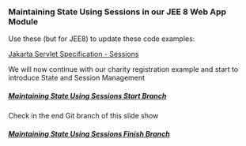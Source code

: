 ### Maintaining State Using Sessions in our JEE 8 Web App Module

Use these (but for JEE8) to update these code examples:

[Jakarta Servlet Specification - Sessions](https://jakarta.ee/specifications/servlet/5.0/jakarta-servlet-spec-5.0.html#sessions)

We will now continue with our charity registration example and start to introduce State and Session Management

##### [Maintaining State Using Sessions Start Branch](https://github.com/NicorDesigns/javawebdevcourse/tree/jee8web-session-management-start)


     	
Check in the end Git branch of this slide show 

##### [Maintaining State Using Sessions Finish Branch](https://github.com/NicorDesigns/javawebdevcourse/tree/jee8web-session-management-finish)

    

